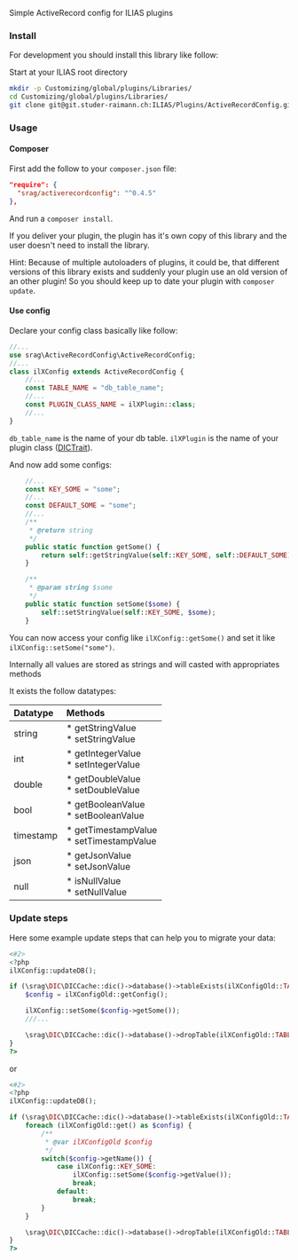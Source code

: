 Simple ActiveRecord config for ILIAS plugins

### Install
For development you should install this library like follow:

Start at your ILIAS root directory 
```bash
mkdir -p Customizing/global/plugins/Libraries/  
cd Customizing/global/plugins/Libraries/  
git clone git@git.studer-raimann.ch:ILIAS/Plugins/ActiveRecordConfig.git ActiveRecordConfig
```

### Usage

#### Composer
First add the follow to your `composer.json` file:
```json
"require": {
  "srag/activerecordconfig": "^0.4.5"
},
```
And run a `composer install`.

If you deliver your plugin, the plugin has it's own copy of this library and the user doesn't need to install the library.

Hint: Because of multiple autoloaders of plugins, it could be, that different versions of this library exists and suddenly your plugin use an old version of an other plugin! So you should keep up to date your plugin with `composer update`.

#### Use config
Declare your config class basically like follow:
```php
//...
use srag\ActiveRecordConfig\ActiveRecordConfig;
//...
class ilXConfig extends ActiveRecordConfig {
	//...
	const TABLE_NAME = "db_table_name";
	//...
	const PLUGIN_CLASS_NAME = ilXPlugin::class;
	//...
}
```
`db_table_name` is the name of your db table.
`ilXPlugin` is the name of your plugin class ([DICTrait](https://github.com/studer-raimann/DIC)).

And now add some configs:
```php
	//...
	const KEY_SOME = "some";
	//...
	const DEFAULT_SOME = "some";
	//...
	/**
	 * @return string
	 */
	public static function getSome() {
		return self::getStringValue(self::KEY_SOME, self::DEFAULT_SOME);
	}

	/**
	 * @param string $some
	 */
	public static function setSome($some) {
		self::setStringValue(self::KEY_SOME, $some);
	}
```

You can now access your config like `ilXConfig::getSome()` and set it like `ilXConfig::setSome("some")`.

Internally all values are stored as strings and will casted with appropriates methods

It exists the follow datatypes:

| Datatype  | Methods                                    |
| :-------- | :----------------------------------------- |
| string    | * getStringValue<br>* setStringValue       |
| int       | * getIntegerValue<br>* setIntegerValue     |
| double    | * getDoubleValue<br>* setDoubleValue       |
| bool      | * getBooleanValue<br>* setBooleanValue     |
| timestamp | * getTimestampValue<br>* setTimestampValue |
| json      | * getJsonValue<br>* setJsonValue           |
| null      | * isNullValue<br>* setNullValue            |

### Update steps
Here some example update steps that can help you to migrate your data:
```php
<#2>
<?php
ilXConfig::updateDB();

if (\srag\DIC\DICCache::dic()->database()->tableExists(ilXConfigOld::TABLE_NAME)) {
	$config = ilXConfigOld::getConfig();

	ilXConfig::setSome($config->getSome());
	///...

	\srag\DIC\DICCache::dic()->database()->dropTable(ilXConfigOld::TABLE_NAME);
}
?>
```
or
```php
<#2>
<?php
ilXConfig::updateDB();

if (\srag\DIC\DICCache::dic()->database()->tableExists(ilXConfigOld::TABLE_NAME)) {
	foreach (ilXConfigOld::get() as $config) {
		/**
		 * @var ilXConfigOld $config
		 */
		switch($config->getName()) {
			case ilXConfig::KEY_SOME:
				ilXConfig::setSome($config->getValue());
				break;
			default:
				break;
		}
	}

	\srag\DIC\DICCache::dic()->database()->dropTable(ilXConfigOld::TABLE_NAME);
}
?>
```
